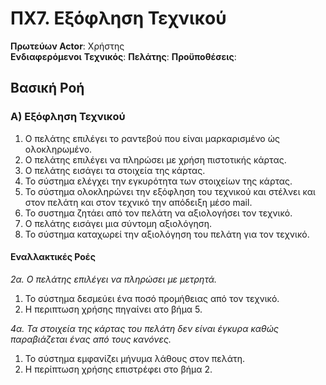 # ΠΧ7. Εξόφληση Τεχνικού

**Πρωτεύων Actor**: Χρήστης  
**Ενδιαφερόμενοι**
**Τεχνικός**:
**Πελάτης**:
**Προϋποθέσεις**: 

## Βασική Ροή

### Α) Εξόφληση Τεχνικού
1. Ο πελάτης επιλέγει το ραντεβού που είναι μαρκαρισμένο ώς ολοκληρωμένο.
2. Ο πελάτης επιλέγει να πληρώσει με χρήση πιστοτικής κάρτας.
3. Ο πελάτης εισάγει τα στοιχεία της κάρτας.
4. Το σύστημα ελέγχει την εγκυρότητα των στοιχείων της κάρτας.
5. Το σύστημα ολοκληρώνει την εξόφληση του τεχνικού και στέλνει και στον πελάτη και στον τεχνικό την απόδειξη μέσο mail.
6. To συστημα ζητάει από τον πελάτη να αξιολογήσει τον τεχνικό.
7. Ο πελάτης εισάγει μια σύντομη αξιολόγηση.
8. Το σύστημα καταχωρεί την αξιολόγηση του πελάτη για τον τεχνικό.

#### Εναλλακτικές Ροές

*2α. Ο πελάτης επιλέγει να πληρώσει με μετρητά.*
1. Το σύστημα δεσμεύει ένα ποσό προμήθειας από τον τεχνικό.
2. Η περιπτωση χρήσης πηγαίνει ατο βήμα 5.

*4α. Τα στοιχεία της κάρτας του πελάτη δεν είναι έγκυρα καθώς παραβιάζεται ένας από τους κανόνες.*
1. Το σύστημα εμφανίζει μήνυμα λάθους στον πελάτη.
2. Η περίπτωση χρήσης επιστρέφει στο βήμα 2.